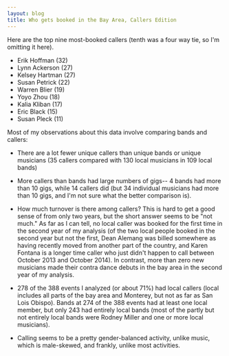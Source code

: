 ```yaml
---
layout: blog
title: Who gets booked in the Bay Area, Callers Edition
---
```


Here are the top nine most-booked callers (tenth was a four way tie, so I'm omitting it here).

* Erik Hoffman (32)
* Lynn Ackerson (27)
* Kelsey Hartman (27)
* Susan Petrick (22)
* Warren Blier (19)
* Yoyo Zhou (18)
* Kalia Kliban (17)
* Eric Black (15)
* Susan Pleck (11)

Most of my observations about this data involve comparing bands and callers:

* There are a lot fewer unique callers than unique bands or unique musicians (35 callers compared with 130 local musicians in 109 local bands)

* More callers than bands had large numbers of gigs-- 4 bands had more than 10 gigs, while 14 callers did (but 34 individual musicians had more than 10 gigs, and I'm not sure what the better comparison is).

* How much turnover is there among callers?  This is hard to get a good sense of from only two years, but the short answer seems to be "not much."  As far as I can tell, no local caller was booked for the first time in the second year of my analysis (of the two local people booked in the second year but not the first, Dean Alemang was billed somewhere as having recently moved from another part of the country, and Karen Fontana is a longer time caller who just didn't happen to call between October 2013 and October 2014).  In contrast, more than zero new musicians made their contra dance debuts in the bay area in the second year of my analysis.

* 278 of the 388 events I analyzed (or about 71%) had local callers (local includes all parts of the bay area and Monterey, but not as far as San Lois Obispo).  Bands at 274 of the 388 events had at least one local member, but only 243 had entirely local bands (most of the partly but not entirely local bands were Rodney Miller and one or more local musicians).  

* Calling seems to be a pretty gender-balanced activity, unlike music, which is male-skewed, and frankly, unlike most activities.
